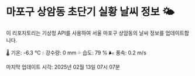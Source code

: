
# 마포구 상암동 초단기 실황 날씨 정보 🌤️

이 리포지토리는 기상청 API를 사용하여 서울 마포구 상암동의 날씨 정보를 업데이트합니다. 

🌡️ 기온: -6.3 ℃
💧 강수량: 0 mm
💦 습도: 79 %
🌬️ 풍속: 0.2 m/s

마지막 업데이트 시각: 2025년 02월 13일 07시 07분    
